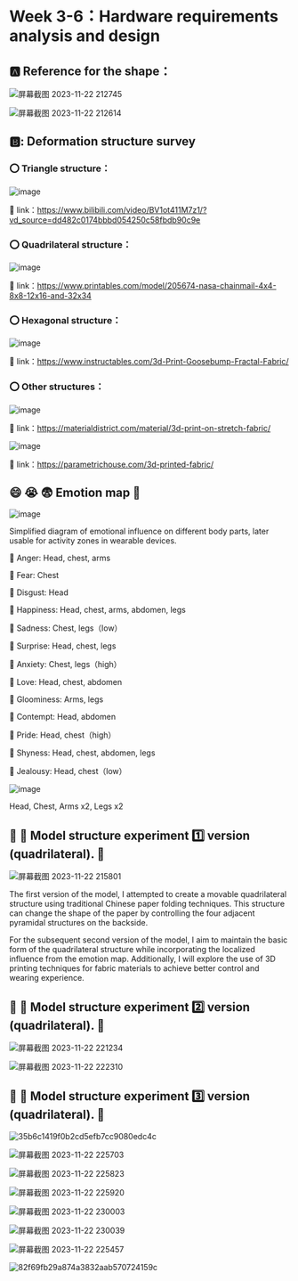 # Week 3-6：Hardware requirements analysis and design

## :a:	Reference for the shape：

![屏幕截图 2023-11-22 212745](https://github.com/luoq03/Creative-Making-MSc-Advanced-Project-/assets/57748663/d89482da-eece-4dae-b80a-dc929e7541bb)

![屏幕截图 2023-11-22 212614](https://github.com/luoq03/Creative-Making-MSc-Advanced-Project-/assets/57748663/a59b8c08-ac91-4681-8d61-da418173ae79)

## 🅱️: Deformation structure survey

### :o: Triangle structure：

![image](https://github.com/luoq03/Creative-Making-MSc-Advanced-Project-/assets/57748663/b22403f2-6f86-4070-9091-f9f404c34676)

:link: link：https://www.bilibili.com/video/BV1ot411M7z1/?vd_source=dd482c0174bbbd054250c58fbdb90c9e

### :o: Quadrilateral structure：

![image](https://github.com/luoq03/Creative-Making-MSc-Advanced-Project-/assets/57748663/894d76a9-301a-448b-9a6a-ad4df21d42e0)

:link: link：https://www.printables.com/model/205674-nasa-chainmail-4x4-8x8-12x16-and-32x34

### :o: Hexagonal structure：

![image](https://github.com/luoq03/Creative-Making-MSc-Advanced-Project-/assets/57748663/391d4b06-b944-4be1-9152-86fb2283c230)

:link: link：https://www.instructables.com/3d-Print-Goosebump-Fractal-Fabric/

### :o: Other structures：

![image](https://github.com/luoq03/Creative-Making-MSc-Advanced-Project-/assets/57748663/9a4c229b-9835-4e16-9b91-0e2926fc4315)

:link: link：https://materialdistrict.com/material/3d-print-on-stretch-fabric/

![image](https://github.com/luoq03/Creative-Making-MSc-Advanced-Project-/assets/57748663/0d68a4e7-8431-48ab-8ba1-5d1c2b6f54fd)

:link: link：https://parametrichouse.com/3d-printed-fabric/

## :smile: :sob: :fearful: Emotion map :eyes:

![image](https://github.com/luoq03/Creative-Making-MSc-Advanced-Project-/assets/57748663/e2d22c94-087a-4cf2-a603-85cc942a1a9c)

Simplified diagram of emotional influence on different body parts, later usable for activity zones in wearable devices.

:small_orange_diamond: Anger: Head, chest, arms

:small_orange_diamond: Fear: Chest

:small_orange_diamond: Disgust: Head

:small_orange_diamond: Happiness: Head, chest, arms, abdomen, legs

:small_orange_diamond: Sadness: Chest, legs（low）

:small_orange_diamond: Surprise: Head, chest, legs

:small_orange_diamond: Anxiety: Chest, legs（high）

:small_orange_diamond: Love: Head, chest, abdomen

:small_orange_diamond: Gloominess: Arms, legs

:small_orange_diamond: Contempt: Head, abdomen

:small_orange_diamond: Pride: Head, chest（high）

:small_orange_diamond: Shyness: Head, chest, abdomen, legs

:small_orange_diamond: Jealousy: Head, chest（low）



![image](https://github.com/luoq03/Creative-Making-MSc-Advanced-Project-/assets/57748663/ff68c606-bd43-4956-bb50-fa9d028e758a)

Head, Chest, Arms x2, Legs x2

## :pushpin: :wrench: Model structure experiment :one: version (quadrilateral). :eyes:

![屏幕截图 2023-11-22 215801](https://github.com/luoq03/Creative-Making-MSc-Advanced-Project-/assets/57748663/6c2b778a-5422-4e2d-99e3-336e88d494e5)

The first version of the model, I attempted to create a movable quadrilateral structure using traditional Chinese paper folding techniques. This structure can change the shape of the paper by controlling the four adjacent pyramidal structures on the backside.

For the subsequent second version of the model, I aim to maintain the basic form of the quadrilateral structure while incorporating the localized influence from the emotion map. Additionally, I will explore the use of 3D printing techniques for fabric materials to achieve better control and wearing experience.

## :pushpin: :wrench: Model structure experiment :two: version (quadrilateral). :eyes:

![屏幕截图 2023-11-22 221234](https://github.com/luoq03/Creative-Making-MSc-Advanced-Project-/assets/57748663/03e3abe3-dfb2-4382-bc2a-ac89df72f20f)

![屏幕截图 2023-11-22 222310](https://github.com/luoq03/Creative-Making-MSc-Advanced-Project-/assets/57748663/7542fa9c-7e3f-433a-bbef-2b725b731004)

## :pushpin: :wrench: Model structure experiment 3️⃣ version (quadrilateral). :eyes:

![35b6c1419f0b2cd5efb7cc9080edc4c](https://github.com/luoq03/Creative-Making-MSc-Advanced-Project-/assets/57748663/e4152e4b-1e49-46e0-8c53-55c248129eb1)

![屏幕截图 2023-11-22 225703](https://github.com/luoq03/Creative-Making-MSc-Advanced-Project-/assets/57748663/881b6c73-ac23-4aaf-9b22-41fbdf55992c)

![屏幕截图 2023-11-22 225823](https://github.com/luoq03/Creative-Making-MSc-Advanced-Project-/assets/57748663/7435b583-87fa-40fa-afeb-d1885ac0317e)

![屏幕截图 2023-11-22 225920](https://github.com/luoq03/Creative-Making-MSc-Advanced-Project-/assets/57748663/60d6aebb-6efc-422e-9b8c-7cb74e45be41)

![屏幕截图 2023-11-22 230003](https://github.com/luoq03/Creative-Making-MSc-Advanced-Project-/assets/57748663/20db00a2-1d7a-4f31-b9b9-21659dfa6ab1)

![屏幕截图 2023-11-22 230039](https://github.com/luoq03/Creative-Making-MSc-Advanced-Project-/assets/57748663/2be90798-e300-4a42-8b16-4f88facffce9)

![屏幕截图 2023-11-22 225457](https://github.com/luoq03/Creative-Making-MSc-Advanced-Project-/assets/57748663/ab9086b0-801a-4a52-bd64-45c115cd2b7a)

![82f69fb29a874a3832aab570724159c](https://github.com/luoq03/Creative-Making-MSc-Advanced-Project-/assets/57748663/b6e6f195-c0b7-4a95-aa1d-db2d56121c93)






















































































